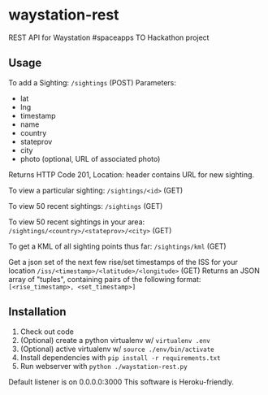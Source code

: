 waystation-rest
===============

REST API for Waystation #spaceapps TO Hackathon project

Usage
-----

To add a Sighting:
`/sightings` (POST)
Parameters:
* lat
* lng
* timestamp
* name
* country
* stateprov
* city
* photo (optional, URL of associated photo)

Returns HTTP Code 201, Location: header contains URL for new sighting.

To view a particular sighting:
`/sightings/<id>` (GET)

To view 50 recent sightings:
`/sightings` (GET)

To view 50 recent sightings in your area:
`/sightings/<country>/<stateprov>/<city>` (GET)

To get a KML of all sighting points thus far:
`/sightings/kml` (GET)

Get a json set of the next few rise/set timestamps of the ISS for your location
`/iss/<timestamp>/<latitude>/<longitude>` (GET)
Returns an JSON array of "tuples", containing pairs of the following format:
`[<rise_timestamp>, <set_timestamp>]`

Installation
------------

1. Check out code
2. (Optional) create a python virtualenv w/ `virtualenv .env`
3. (Optional) active virtualenv w/ `source ./env/bin/activate`
4. Install dependencies with `pip install -r requirements.txt`
5. Run webserver with `python ./waystation-rest.py`

Default listener is on 0.0.0.0:3000
This software is Heroku-friendly.
